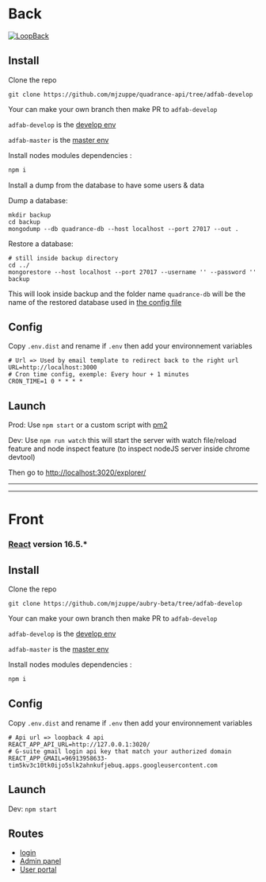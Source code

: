 # Back
[![LoopBack](https://github.com/strongloop/loopback-next/raw/master/docs/site/imgs/branding/Powered-by-LoopBack-Badge-(blue)-@2x.png)](http://loopback.io/)

## Install

Clone the repo

```
git clone https://github.com/mjzuppe/quadrance-api/tree/adfab-develop
```

Your can make your own branch then make PR to `adfab-develop`

`adfab-develop` is the [develop env](https://api.quadrance-develop.fabtesting.com)

`adfab-master` is the [master env](https://api.quadrance.fabtesting.com/)


Install nodes modules dependencies :

```bash
npm i
```

Install a dump from the database to have some users & data

Dump a database:

```
mkdir backup
cd backup
mongodump --db quadrance-db --host localhost --port 27017 --out .
```
Restore a database:

```
# still inside backup directory
cd ../
mongorestore --host localhost --port 27017 --username '' --password '' backup
```
This will look inside backup and the folder name `quadrance-db` will be the name of the restored database used in [the config file](https://github.com/mjzuppe/quadrance-api/blob/adfab-develop/src/datasources/quadrancedb.datasource.json#L9)

## Config

Copy `.env.dist` and rename if `.env` then add your environnement variables

```
# Url => Used by email template to redirect back to the right url
URL=http://localhost:3000
# Cron time config, exemple: Every hour + 1 minutes
CRON_TIME=1 0 * * * *
```

## Launch

Prod: Use `npm start` or a custom script with [pm2](http://pm2.keymetrics.io/)

Dev: Use `npm run watch` this will start the server with watch file/reload feature and node inspect feature (to inspect nodeJS server inside chrome devtool)

Then go to [http://localhost:3020/explorer/](http://localhost:3020/explorer/)

---
---

# Front
### [React](https://reactjs.org/) version 16.5.*

## Install

Clone the repo

```
git clone https://github.com/mjzuppe/aubry-beta/tree/adfab-develop
```

Your can make your own branch then make PR to `adfab-develop`

`adfab-develop` is the [develop env](https://quadrance-develop.fabtesting.com)

`adfab-master` is the [master env](https://quadrance.fabtesting.com)

Install nodes modules dependencies :

```bash
npm i
```

## Config

Copy `.env.dist` and rename if `.env` then add your environnement variables

```
# Api url => loopback 4 api
REACT_APP_API_URL=http://127.0.0.1:3020/
# G-suite gmail login api key that match your authorized domain
REACT_APP_GMAIL=96913958633-tim5kv3c10tk0ijo5slk2ahnkufjebuq.apps.googleusercontent.com
```

## Launch

Dev: `npm start`

## Routes

- [login](http://localhost:3000/login)
- [Admin panel](http://localhost:3000/panel)
- [User portal](http://localhost:3000/portal)

